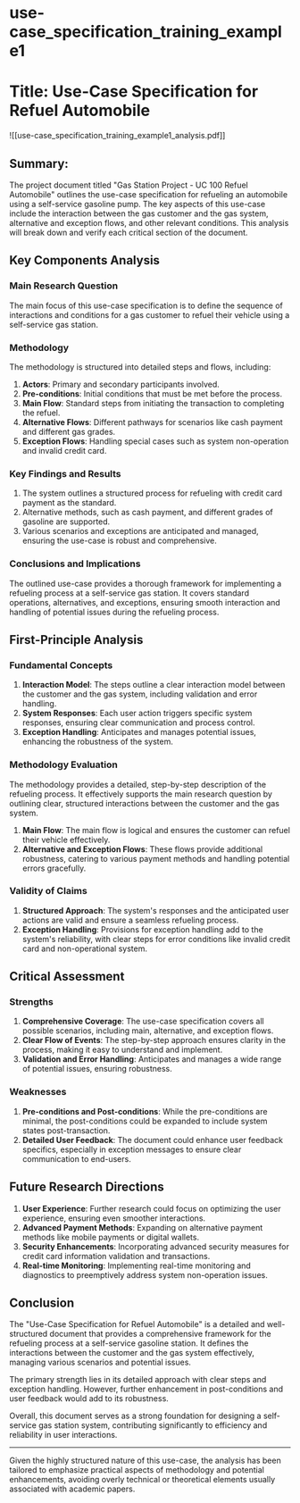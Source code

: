 # use-case_specification_training_example1

# Title: Use-Case Specification for Refuel Automobile
![[use-case_specification_training_example1_analysis.pdf]]

## Summary:
The project document titled "Gas Station Project - UC 100 Refuel Automobile" outlines the use-case specification for refueling an automobile using a self-service gasoline pump. The key aspects of this use-case include the interaction between the gas customer and the gas system, alternative and exception flows, and other relevant conditions. This analysis will break down and verify each critical section of the document.

## Key Components Analysis

### Main Research Question

The main focus of this use-case specification is to define the sequence of interactions and conditions for a gas customer to refuel their vehicle using a self-service gas station.

### Methodology

The methodology is structured into detailed steps and flows, including:
1. **Actors**: Primary and secondary participants involved.
2. **Pre-conditions**: Initial conditions that must be met before the process.
3. **Main Flow**: Standard steps from initiating the transaction to completing the refuel.
4. **Alternative Flows**: Different pathways for scenarios like cash payment and different gas grades.
5. **Exception Flows**: Handling special cases such as system non-operation and invalid credit card.

### Key Findings and Results

1. The system outlines a structured process for refueling with credit card payment as the standard.
2. Alternative methods, such as cash payment, and different grades of gasoline are supported.
3. Various scenarios and exceptions are anticipated and managed, ensuring the use-case is robust and comprehensive.

### Conclusions and Implications

The outlined use-case provides a thorough framework for implementing a refueling process at a self-service gas station. It covers standard operations, alternatives, and exceptions, ensuring smooth interaction and handling of potential issues during the refueling process.

## First-Principle Analysis

### Fundamental Concepts

1. **Interaction Model**: The steps outline a clear interaction model between the customer and the gas system, including validation and error handling.
2. **System Responses**: Each user action triggers specific system responses, ensuring clear communication and process control.
3. **Exception Handling**: Anticipates and manages potential issues, enhancing the robustness of the system.

### Methodology Evaluation

The methodology provides a detailed, step-by-step description of the refueling process. It effectively supports the main research question by outlining clear, structured interactions between the customer and the gas system.

1. **Main Flow**: The main flow is logical and ensures the customer can refuel their vehicle effectively.
2. **Alternative and Exception Flows**: These flows provide additional robustness, catering to various payment methods and handling potential errors gracefully.

### Validity of Claims

1. **Structured Approach**: The system's responses and the anticipated user actions are valid and ensure a seamless refueling process.
2. **Exception Handling**: Provisions for exception handling add to the system's reliability, with clear steps for error conditions like invalid credit card and non-operational system.

## Critical Assessment

### Strengths

1. **Comprehensive Coverage**: The use-case specification covers all possible scenarios, including main, alternative, and exception flows.
2. **Clear Flow of Events**: The step-by-step approach ensures clarity in the process, making it easy to understand and implement.
3. **Validation and Error Handling**: Anticipates and manages a wide range of potential issues, ensuring robustness.

### Weaknesses

1. **Pre-conditions and Post-conditions**: While the pre-conditions are minimal, the post-conditions could be expanded to include system states post-transaction.
2. **Detailed User Feedback**: The document could enhance user feedback specifics, especially in exception messages to ensure clear communication to end-users.

## Future Research Directions

1. **User Experience**: Further research could focus on optimizing the user experience, ensuring even smoother interactions.
2. **Advanced Payment Methods**: Expanding on alternative payment methods like mobile payments or digital wallets.
3. **Security Enhancements**: Incorporating advanced security measures for credit card information validation and transactions.
4. **Real-time Monitoring**: Implementing real-time monitoring and diagnostics to preemptively address system non-operation issues.

## Conclusion

The "Use-Case Specification for Refuel Automobile" is a detailed and well-structured document that provides a comprehensive framework for the refueling process at a self-service gasoline station. It defines the interactions between the customer and the gas system effectively, managing various scenarios and potential issues. 

The primary strength lies in its detailed approach with clear steps and exception handling. However, further enhancement in post-conditions and user feedback would add to its robustness.

Overall, this document serves as a strong foundation for designing a self-service gas station system, contributing significantly to efficiency and reliability in user interactions.

---
Given the highly structured nature of this use-case, the analysis has been tailored to emphasize practical aspects of methodology and potential enhancements, avoiding overly technical or theoretical elements usually associated with academic papers.